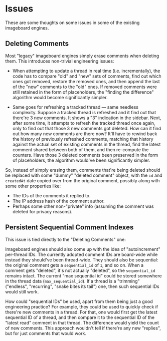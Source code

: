 # Issues

These are some thoughts on some issues in some of the existing imageboard engines.

## Deleting Comments

Most "legacy" imageboard engines simply erase comments when deleting them. This introduces non-trivial engineering issues:

* When attempting to update a thread in real time (i.e. incrementally), the code has to compare "old" and "new" sets of comments, find out which ones got removed, restore the removed ones, and then append the last of the "new" comments to the "old" ones. If removed comments were still retained in the form of placeholders, the "finding the difference" algorithm would become significantly simpler.

* Same goes for refreshing a tracked thread — same needless complexity. Suppose a tracked thread is refreshed and it find out that there're 3 new comments. It shows a "3" indication in the sidebar. Next, after some time, it attempts to refresh the tracked thread once again, only to find out that those 3 new comments got deleted. How can it find out how many new comments are there now? It'll have to rewind back the history of previously refreshed comments, matching that history against the actual set of existing comments in the thread, find the latest comment shared between both of them, and then re-compute the counters. Have those 3 deleted comments been preserved in the form of placeholders, the algorithm would've been significantly simpler.

So, instead of simply erasing them, comments that're being deleted should be replaced with some "dummy" "deleted comment" object, with the `id` and `createdAt` date copied over from the original comment, possibly along with some other properties like:

* The IDs of the comments it replied to.
* The IP address hash of the comment author.
* Perhaps some other non-"private" info (assuming the comment was deleted for privacy reasons).

## Persistent Sequential Comment Indexes

This issue is tied directly to the "Deleting Comments" one:

Imageboard engines should also come up with the idea of "autoincrement" per-thread IDs. The currently adopted comment IDs are board-wide while instead they should've been thread-wide. They should also be sequential: the original comment gets a `sequential_id` of `1`, and so on. When a comment gets "deleted", it's not actually "deleted", so the `sequential_id` remains intact. The current "max sequential id" could be stored somewhere in the thread data (`max_sequential_id`). If a thread is a "trimming" ("endless", "recurring", "snake bites its tail") one, then such sequential IDs would still work.

How could "sequential IDs" be used, apart from them being just a good engineering practice? For example, they could be used to quickly check if there're new comments in a thread. For that, one would first get the latest sequential ID of a thread, and then compare it to the sequential ID of the "latest read" comment in that thread. The difference would yield the count of new comments. This approach wouldn't tell if there're any new "replies", but for just comments that would work.

